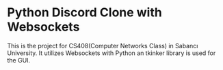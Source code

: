 # Python Discord Clone with Websockets
This is the project for CS408(Computer Networks Class) in Sabancı University. It utilizes Websockets with Python an tkinker library is used for the GUI.
